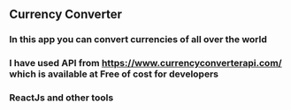 ## Currency Converter
### In this app you can convert currencies of all over the world
### I have used API from https://www.currencyconverterapi.com/ which is available at Free of cost for developers
### ReactJs and other tools 